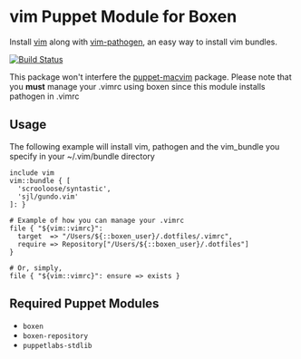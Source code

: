 # vim Puppet Module for Boxen

Install [vim](http://www.vim.org/) along with [vim-pathogen](https://github.com/tpope/vim-pathogen), an easy way to install vim bundles.

[![Build Status](https://travis-ci.org/boxen/puppet-vim.png?branch=master)](https://travis-ci.org/boxen/puppet-vim)

This package won't interfere the [puppet-macvim](https://github.com/boxen/puppet-macvim) package. Please note that you __must__ manage your .vimrc using boxen since this module installs pathogen in .vimrc

## Usage
The following example will install vim, pathogen and the vim_bundle you specify in your ~/.vim/bundle directory

    include vim
    vim::bundle { [
      'scrooloose/syntastic',
      'sjl/gundo.vim'
    ]: }

    # Example of how you can manage your .vimrc
    file { "${vim::vimrc}":
      target  => "/Users/${::boxen_user}/.dotfiles/.vimrc",
      require => Repository["/Users/${::boxen_user}/.dotfiles"]
    }

    # Or, simply,
    file { "${vim::vimrc}": ensure => exists }

## Required Puppet Modules

* `boxen`
* `boxen-repository`
* `puppetlabs-stdlib`
